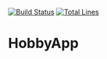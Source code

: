 [![Build Status](https://img.shields.io/github/workflow/status/pjorgesilvaa/HobbyApp/.NET)](#) [![Total Lines](https://img.shields.io/tokei/lines/github/pjorgesilvaa/HobbyApp?label=Total%20Lines)](#)

# HobbyApp
